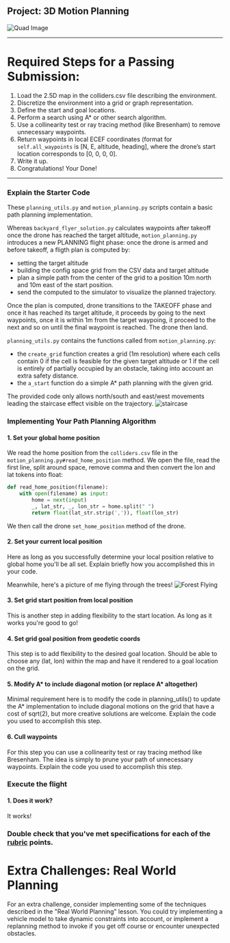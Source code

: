 ## Project: 3D Motion Planning
![Quad Image](./misc/enroute.png)

---


# Required Steps for a Passing Submission:
1. Load the 2.5D map in the colliders.csv file describing the environment.
2. Discretize the environment into a grid or graph representation.
3. Define the start and goal locations.
4. Perform a search using A* or other search algorithm.
5. Use a collinearity test or ray tracing method (like Bresenham) to remove unnecessary waypoints.
6. Return waypoints in local ECEF coordinates (format for `self.all_waypoints` is [N, E, altitude, heading], 
where the drone’s start location corresponds to [0, 0, 0, 0].
7. Write it up.
8. Congratulations!  Your Done!

---
### Explain the Starter Code

These `planning_utils.py` and `motion_planning.py` scripts contain a basic path planning implementation.
 
Whereas `backyard_flyer_solution.py` calculates waypoints after takeoff once the drone has reached the target altitude,
`motion_planning.py` introduces a new PLANNING flight phase: once the drone is armed and before takeoff, a fligth plan 
is computed by:
- setting the target altitude
- building the config space grid from the CSV data and target altitude
- plan a simple path from the center of the grid to a position 10m north and 10m east of the start position.
- send the computed to the simulator to visualize the planned trajectory.

Once the plan is computed, drone transitions to the TAKEOFF phase and once it has reached its target altitude, it proceeds 
by going to the next waypoints, once it is within 1m from the target waypoing, it proceed to the next and so on
until the final waypoint is reached. The drone then land.

`planning_utils.py` contains the functions called from `motion_planning.py`:
- the `create_grid` function creates a grid (1m resolution) where each cells contain 0 if the cell is feasible for the 
given target altitude or 1 if the cell is entirely of partially occupied by an obstacle, taking into account an extra
safety distance.
- the `a_start` function do a simple A* path planning with the given grid. 

The provided code only allows north/south and east/west movements leading the staircase effect visible on the trajectory.
![staircase](.misc/staircase.png)


### Implementing Your Path Planning Algorithm

#### 1. Set your global home position

We read the home position from the `colliders.csv` file in the `motion_planning.py#read_home_position` method.
We open the file, read the first line, split around space, remove comma and then convert the lon and lat tokens into 
float:
```python
def read_home_position(filename):
    with open(filename) as input:
        home = next(input)
        _, lat_str, _, lon_str = home.split(" ")
        return float(lat_str.strip(',')), float(lon_str)
```

We then call the drone `set_home_position` method of the drone.


#### 2. Set your current local position

Here as long as you successfully determine your local position relative to global home you'll be all set. 
Explain briefly how you accomplished this in your code.


Meanwhile, here's a picture of me flying through the trees!
![Forest Flying](./misc/in_the_trees.png)

#### 3. Set grid start position from local position
This is another step in adding flexibility to the start location. As long as it works you're good to go!

#### 4. Set grid goal position from geodetic coords
This step is to add flexibility to the desired goal location. Should be able to choose any (lat, lon) within the map and have it rendered to a goal location on the grid.

#### 5. Modify A* to include diagonal motion (or replace A* altogether)
Minimal requirement here is to modify the code in planning_utils() to update the A* implementation to include diagonal motions on the grid that have a cost of sqrt(2), but more creative solutions are welcome. Explain the code you used to accomplish this step.

#### 6. Cull waypoints 
For this step you can use a collinearity test or ray tracing method like Bresenham. The idea is simply to prune your path of unnecessary waypoints. Explain the code you used to accomplish this step.



### Execute the flight
#### 1. Does it work?
It works!

### Double check that you've met specifications for each of the [rubric](https://review.udacity.com/#!/rubrics/1534/view) points.
  
# Extra Challenges: Real World Planning

For an extra challenge, consider implementing some of the techniques described in the "Real World Planning" lesson. You could try implementing a vehicle model to take dynamic constraints into account, or implement a replanning method to invoke if you get off course or encounter unexpected obstacles.


